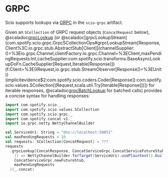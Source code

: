 # GRPC

Scio supports lookups via [GRPC](https://grpc.io/) in the `scio-grpc` artifact.

Given an `SCollection` of GRPC request objects (`ConcatRequest` below), @scaladoc[grpcLookup](com.spotify.scio.grpc.GrpcSCollectionOps#grpcLookup[Response,Client%3C:io.grpc.stub.AbstractFutureStub[Client]](channelSupplier:()=%3Eio.grpc.Channel,clientFactory:io.grpc.Channel=%3EClient,maxPendingRequests:Int,cacheSupplier:com.spotify.scio.transforms.BaseAsyncLookupDoFn.CacheSupplier[Request,Response])(f:Client=%3E(Request=%3Ecom.google.common.util.concurrent.ListenableFuture[Response]))(implicitevidence$1:com.spotify.scio.coders.Coder[Response]):com.spotify.scio.values.SCollection[(Request,scala.util.Try[Response])]) (or @scaladoc[grpcLookupStream](com.spotify.scio.grpc.GrpcSCollectionOps#grpcLookupStream[Response,Client%3C:io.grpc.stub.AbstractStub[Client]](channelSupplier:()=%3Eio.grpc.Channel,clientFactory:io.grpc.Channel=%3EClient,maxPendingRequests:Int,cacheSupplier:com.spotify.scio.transforms.BaseAsyncLookupDoFn.CacheSupplier[Request,Iterable[Response]])(f:Client=%3E((Request,io.grpc.stub.StreamObserver[Response])=%3EUnit))(implicitevidence$2:com.spotify.scio.coders.Coder[Response]):com.spotify.scio.values.SCollection[(Request,scala.util.Try[Iterable[Response]])]) for iterable responses,
@scaladoc[grpcBatchLookup](com.spotify.scio.grpc.GrpcSCollectionOps#grpcLookupStream[Response,Client%3C:io.grpc.stub.AbstractStub[Client]](channelSupplier:()=%3Eio.grpc.Channel,clientFactory:io.grpc.Channel=%3EClient,maxPendingRequests:Int,cacheSupplier:com.spotify.scio.transforms.BaseAsyncLookupDoFn.CacheSupplier[Request,Iterable[Response]])(f:Client=%3E((Request,io.grpc.stub.StreamObserver[Response])=%3EUnit))(implicitevidence$2:com.spotify.scio.coders.Coder[Response]):com.spotify.scio.values.SCollection[(Request,scala.util.Try[Iterable[Response]])]) for batched calls) provides a concise syntax for handling responses:

```scala
import com.spotify.scio._
import com.spotify.scio.values.SCollection
import com.spotify.scio.grpc._
import com.spotify.concat.v1._
import io.grpc.netty.NettyChannelBuilder

val ServiceUri: String = "dns://localhost:50051"
val maxPendingRequests = 10
val requests: SCollection[ConcatRequest] = ???
requests
  .grpcLookup[ConcatResponse, ConcatServiceGrpc.ConcatServiceFutureStub](
    () => NettyChannelBuilder.forTarget(ServiceUri).usePlaintext().build(),
    ConcatServiceGrpc.newFutureStub,
    maxPendingRequests
  )(_.concat)
```
